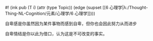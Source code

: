 #! (ink pub (T i) (attr (type Topic)) (edge (supset [[6 心理学|λ:/Thought-Thing-NL-Cognition/元素/心理学/6 心理学]])))



自卑感是你虽然因为某件事物而感到自卑，但你也会因此努力从而进步

自卑情结是你以此为借口，认为这是不可改变的事实。